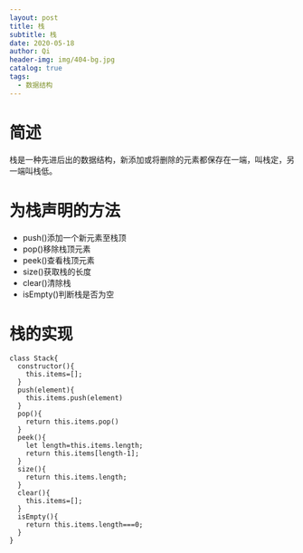 ```yaml
---
layout: post
title: 栈
subtitle: 栈
date: 2020-05-18
author: Qi
header-img: img/404-bg.jpg
catalog: true
tags:
  - 数据结构
---
```


# 简述

栈是一种先进后出的数据结构，新添加或将删除的元素都保存在一端，叫栈定，另一端叫栈低。

# 为栈声明的方法

- push()添加一个新元素至栈顶
- pop()移除栈顶元素
- peek()查看栈顶元素
- size()获取栈的长度
- clear()清除栈
- isEmpty()判断栈是否为空

# 栈的实现

```
class Stack{
  constructor(){
    this.items=[];
  }
  push(element){
    this.items.push(element)
  }
  pop(){
    return this.items.pop()
  }
  peek(){
    let length=this.items.length;
    return this.items[length-1];
  }
  size(){
    return this.items.length;
  }
  clear(){
    this.items=[];
  }
  isEmpty(){
    return this.items.length===0;
  }
}
```

